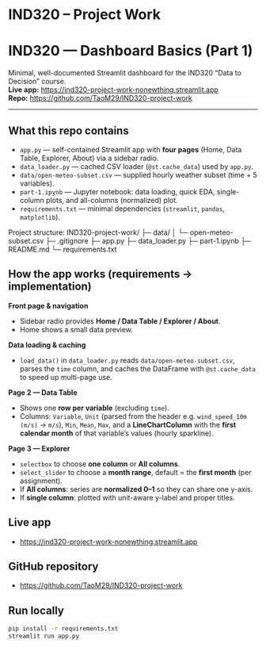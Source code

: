
# IND320 – Project Work

# IND320 — Dashboard Basics (Part 1)

Minimal, well-documented Streamlit dashboard for the IND320 “Data to Decision” course.  
**Live app:** https://ind320-project-work-nonewthing.streamlit.app  
**Repo:** https://github.com/TaoM29/IND320-project-work

---

## What this repo contains
- `app.py` — self-contained Streamlit app with **four pages** (Home, Data Table, Explorer, About) via a sidebar radio.
- `data_loader.py` — cached CSV loader (`@st.cache_data`) used by `app.py`.
- `data/open-meteo-subset.csv` — supplied hourly weather subset (time + 5 variables).
- `part-1.ipynb` — Jupyter notebook: data loading, quick EDA, single-column plots, and all-columns (normalized) plot.
- `requirements.txt` — minimal dependencies (`streamlit`, `pandas`, `matplotlib`).

Project structure:
IND320-project-work/
├─ data/
│ └─ open-meteo-subset.csv
├─ .gitignore
├─ app.py
├─ data_loader.py
├─ part-1.ipynb
├─ README.md
└─ requirements.txt


## How the app works (requirements → implementation)

**Front page & navigation**  
- Sidebar radio provides **Home / Data Table / Explorer / About**.  
- Home shows a small data preview.

**Data loading & caching**  
- `load_data()` in `data_loader.py` reads `data/open-meteo-subset.csv`, parses the `time` column, and caches the DataFrame with `@st.cache_data` to speed up multi-page use.

**Page 2 — Data Table**  
- Shows one **row per variable** (excluding `time`).  
- Columns: `Variable`, `Unit` (parsed from the header e.g. `wind_speed_10m (m/s)` → `m/s`), `Min`, `Mean`, `Max`, and a **LineChartColumn** with the **first calendar month** of that variable’s values (hourly sparkline).

**Page 3 — Explorer**  
- `selectbox` to choose **one column** or **All columns**.  
- `select_slider` to choose a **month range**, default = the **first month** (per assignment).  
- If **All columns**: series are **normalized 0–1** so they can share one y-axis.  
- If **single column**: plotted with unit-aware y-label and proper titles.


## Live app
- https://ind320-project-work-nonewthing.streamlit.app

## GitHub repository
- https://github.com/TaoM29/IND320-project-work

## Run locally
```bash
pip install -r requirements.txt
streamlit run app.py
